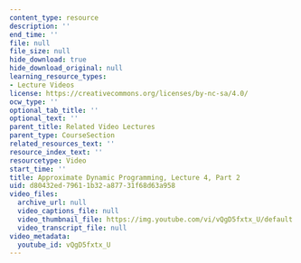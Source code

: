 ```yaml
---
content_type: resource
description: ''
end_time: ''
file: null
file_size: null
hide_download: true
hide_download_original: null
learning_resource_types:
- Lecture Videos
license: https://creativecommons.org/licenses/by-nc-sa/4.0/
ocw_type: ''
optional_tab_title: ''
optional_text: ''
parent_title: Related Video Lectures
parent_type: CourseSection
related_resources_text: ''
resource_index_text: ''
resourcetype: Video
start_time: ''
title: Approximate Dynamic Programming, Lecture 4, Part 2
uid: d80432ed-7961-1b32-a877-31f68d63a958
video_files:
  archive_url: null
  video_captions_file: null
  video_thumbnail_file: https://img.youtube.com/vi/vQgD5fxtx_U/default.jpg
  video_transcript_file: null
video_metadata:
  youtube_id: vQgD5fxtx_U
---
```

